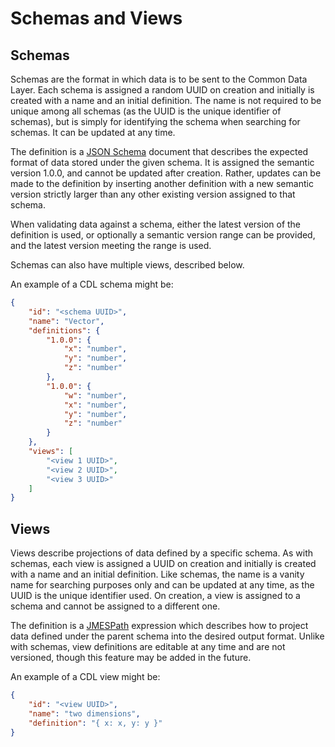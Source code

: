 # Schemas and Views

## Schemas

Schemas are the format in which data is to be sent to the Common Data Layer. Each schema is assigned
a random UUID on creation and initially is created with a name and an initial definition. The name is
not required to be unique among all schemas (as the UUID is the unique identifier of schemas), but is
simply for identifying the schema when searching for schemas. It can be updated at any time.

The definition is a [JSON Schema][json schema] document that describes the expected format of data stored
under the given schema. It is assigned the semantic version 1.0.0, and cannot be updated after creation.
Rather, updates can be made to the definition by inserting another definition with a new semantic version
strictly larger than any other existing version assigned to that schema.

When validating data against a schema, either the latest version of the definition is used, or optionally 
a semantic version range can be provided, and the latest version meeting the range is used.

Schemas can also have multiple views, described below.

An example of a CDL schema might be: 

```json
{
    "id": "<schema UUID>",
    "name": "Vector",
    "definitions": {
        "1.0.0": {
            "x": "number",
            "y": "number",
            "z": "number"
        },
        "1.0.0": {
            "w": "number",
            "x": "number",
            "y": "number",
            "z": "number"
        }
    },
    "views": [
        "<view 1 UUID>",
        "<view 2 UUID>",
        "<view 3 UUID>"
    ]
}
```

## Views

Views describe projections of data defined by a specific schema. As with schemas, each view is assigned
a UUID on creation and initially is created with a name and an initial definition. Like schemas, the
name is a vanity name for searching purposes only and can be updated at any time, as the UUID is the unique
identifier used. On creation, a view is assigned to a schema and cannot be assigned to a different one.

The definition is a [JMESPath][jmespath] expression which describes how to project data defined under the
parent schema into the desired output format. Unlike with schemas, view definitions are editable at any time
and are not versioned, though this feature may be added in the future.

An example of a CDL view might be:

```json
{
    "id": "<view UUID>",
    "name": "two dimensions",
    "definition": "{ x: x, y: y }"
}
```

[jmespath]: https://jmespath.org/
[json schema]: https://json-schema.org/
